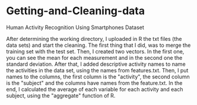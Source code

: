 # Getting-and-Cleaning-data
Human Activity Recognition Using Smartphones Dataset

After determining the working directory, I uploaded in R the txt files (the data sets) and start the cleaning.
The first thing that I did, was to merge the training set with the test set. Then, I created two vectors. In the 
first one, you can see the mean for each measurement and in the second one the standard deviation. After that,
I added descriptive activity names to name the activities in the data set, using the names from features.txt.
Then, I put names to the columns, the first column is the "activity", the second column is the "subject" and the 
columns have names from the feature.txt. In the end, I calculated the average of each variable for each activity
and each subject, using the "aggregate" function of R.
